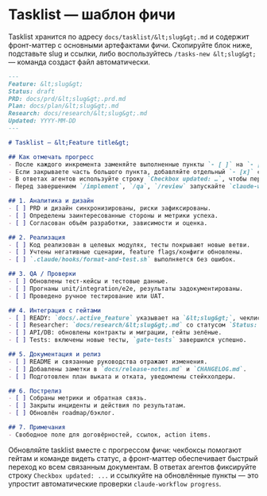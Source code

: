 # Tasklist — шаблон фичи

Tasklist хранится по адресу `docs/tasklist/&lt;slug&gt;.md` и содержит фронт-маттер с основными артефактами фичи. Скопируйте блок ниже, подставьте slug и ссылки, либо воспользуйтесь `/tasks-new &lt;slug&gt;` — команда создаст файл автоматически.

```markdown
---
Feature: &lt;slug&gt;
Status: draft
PRD: docs/prd/&lt;slug&gt;.prd.md
Plan: docs/plan/&lt;slug&gt;.md
Research: docs/research/&lt;slug&gt;.md
Updated: YYYY-MM-DD
---

# Tasklist — &lt;Feature title&gt;

## Как отмечать прогресс
- После каждого инкремента заменяйте выполненные пункты `- [ ]` на `- [x]`, добавляя в конце `— YYYY-MM-DD • итерация N` и ссылку на PR/commit или краткое описание результата.
- Если закрываете часть большого пункта, добавляйте отдельный `- [x]` с пояснением, что именно готово (история прогресса сохраняется).
- В ответах агентов используйте строку `Checkbox updated: …`, чтобы перечислить закрытые элементы и договорённости на следующий шаг.
- Перед завершением `/implement`, `/qa`, `/review` запускайте `claude-workflow progress --source <этап> --feature "&lt;slug&gt;"` — утилита проверит, что появились новые `- [x]` и подскажет, если tasklist не обновлён.

## 1. Аналитика и дизайн
- [ ] PRD и дизайн синхронизированы, риски зафиксированы.
- [ ] Определены заинтересованные стороны и метрики успеха.
- [ ] Согласован объём разработки, зависимости и оценка.

## 2. Реализация
- [ ] Код реализован в целевых модулях, тесты покрывают новые ветви.
- [ ] Учтены негативные сценарии, feature flags/конфиги обновлены.
- [ ] `.claude/hooks/format-and-test.sh` выполняется без ошибок.

## 3. QA / Проверки
- [ ] Обновлены тест-кейсы и тестовые данные.
- [ ] Прогнаны unit/integration/e2e, результаты задокументированы.
- [ ] Проведено ручное тестирование или UAT.

## 4. Интеграция с гейтами
- [ ] READY: `docs/.active_feature` указывает на `&lt;slug&gt;`, чеклист READY.
- [ ] Researcher: `docs/research/&lt;slug&gt;.md` со статусом `Status: reviewed`.
- [ ] API/DB: обновлены контракты и миграции, гейты зелёные.
- [ ] Tests: включены новые тесты, `gate-tests` завершился успешно.

## 5. Документация и релиз
- [ ] README и связанные руководства отражают изменения.
- [ ] Добавлены заметки в `docs/release-notes.md` и `CHANGELOG.md`.
- [ ] Подготовлен план выката и отката, уведомлены стейкхолдеры.

## 6. Пострелиз
- [ ] Собраны метрики и обратная связь.
- [ ] Закрыты инциденты и действия по результатам.
- [ ] Обновлён roadmap/бэклог.

## 7. Примечания
- Свободное поле для договёрностей, ссылок, action items.
```

Обновляйте tasklist вместе с прогрессом фичи: чекбоксы помогают гейтам и команде видеть статус, а фронт-маттер обеспечивает быстрый переход ко всем связанным документам. В ответах агентов фиксируйте строку `Checkbox updated: ...` и ссылкуйте на обновлённые пункты — это упростит автоматические проверки `claude-workflow progress`.
